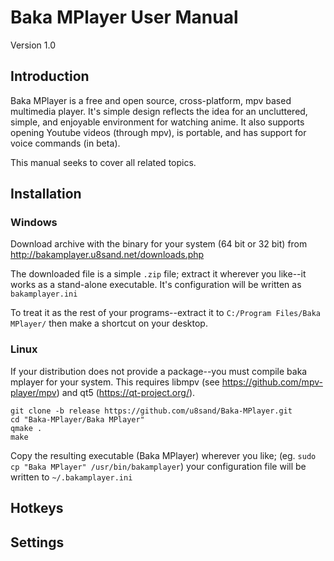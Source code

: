 # Baka MPlayer User Manual
Version 1.0

## Introduction

Baka MPlayer is a free and open source, cross-platform, mpv based multimedia player. It's simple design reflects the idea for an uncluttered, simple, and enjoyable environment for watching anime. It also supports opening Youtube videos (through mpv), is portable, and has support for voice commands (in beta).

This manual seeks to cover all related topics.

## Installation

### Windows

Download archive with the binary for your system (64 bit or 32 bit) from
http://bakamplayer.u8sand.net/downloads.php

The downloaded file is a simple `.zip` file; extract it wherever you like--it works as a stand-alone executable. It's configuration will be written as `bakamplayer.ini`

To treat it as the rest of your programs--extract it to `C:/Program Files/Baka MPlayer/` then make a shortcut on your desktop.

### Linux

If your distribution does not provide a package--you must compile baka mplayer for your system. This requires libmpv (see https://github.com/mpv-player/mpv) and qt5 (https://qt-project.org/).

	git clone -b release https://github.com/u8sand/Baka-MPlayer.git
	cd "Baka-MPlayer/Baka MPlayer"
	qmake .
	make
	
Copy the resulting executable (Baka MPlayer) wherever you like; (eg. `sudo cp "Baka MPlayer" /usr/bin/bakamplayer`) your configuration file will be written to `~/.bakamplayer.ini`

## Hotkeys

## Settings


